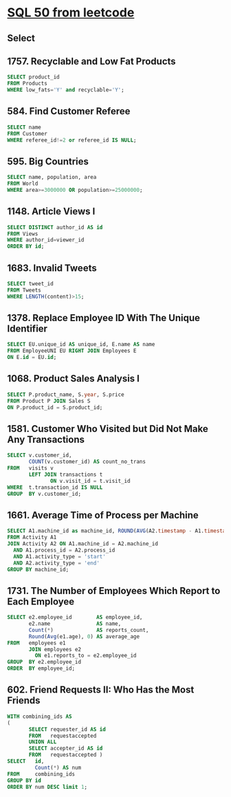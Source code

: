 # [SQL 50 from leetcode](https://leetcode.com/studyplan/top-sql-50/)

## Select

## 1757. Recyclable and Low Fat Products
```sql
SELECT product_id 
FROM Products 
WHERE low_fats='Y' and recyclable='Y';
```

## 584. Find Customer Referee
```sql
SELECT name 
FROM Customer 
WHERE referee_id!=2 or referee_id IS NULL;
```

## 595. Big Countries
```sql
SELECT name, population, area 
FROM World 
WHERE area>=3000000 OR population>=25000000;
```

## 1148. Article Views I
```sql
SELECT DISTINCT author_id AS id
FROM Views
WHERE author_id=viewer_id
ORDER BY id;
```

## 1683. Invalid Tweets
```sql
SELECT tweet_id
FROM Tweets
WHERE LENGTH(content)>15;
```

## 1378. Replace Employee ID With The Unique Identifier
```sql
SELECT EU.unique_id AS unique_id, E.name AS name
FROM EmployeeUNI EU RIGHT JOIN Employees E
ON E.id = EU.id;
```

## 1068. Product Sales Analysis I
```sql
SELECT P.product_name, S.year, S.price
FROM Product P JOIN Sales S 
ON P.product_id = S.product_id;
```

## 1581. Customer Who Visited but Did Not Make Any Transactions
```sql
SELECT v.customer_id,
       COUNT(v.customer_id) AS count_no_trans
FROM   visits v
       LEFT JOIN transactions t
              ON v.visit_id = t.visit_id
WHERE  t.transaction_id IS NULL
GROUP  BY v.customer_id; 
```

## 1661. Average Time of Process per Machine
```sql
SELECT A1.machine_id as machine_id, ROUND(AVG(A2.timestamp - A1.timestamp), 3) as processing_time
FROM Activity A1
JOIN Activity A2 ON A1.machine_id = A2.machine_id
  AND A1.process_id = A2.process_id
  AND A1.activity_type = 'start'
  AND A2.activity_type = 'end'
GROUP BY machine_id;
```

## 1731. The Number of Employees Which Report to Each Employee
```sql
SELECT e2.employee_id        AS employee_id,
       e2.name               AS name,
       Count(*)              AS reports_count,
       Round(Avg(e1.age), 0) AS average_age
FROM   employees e1
       JOIN employees e2
         ON e1.reports_to = e2.employee_id
GROUP  BY e2.employee_id
ORDER  BY employee_id; 
```

## 602. Friend Requests II: Who Has the Most Friends
```sql
WITH combining_ids AS
(
       SELECT requester_id AS id
       FROM   requestaccepted
       UNION ALL
       SELECT accepter_id AS id
       FROM   requestaccepted )
SELECT   id,
         Count(*) AS num
FROM     combining_ids
GROUP BY id
ORDER BY num DESC limit 1;
```